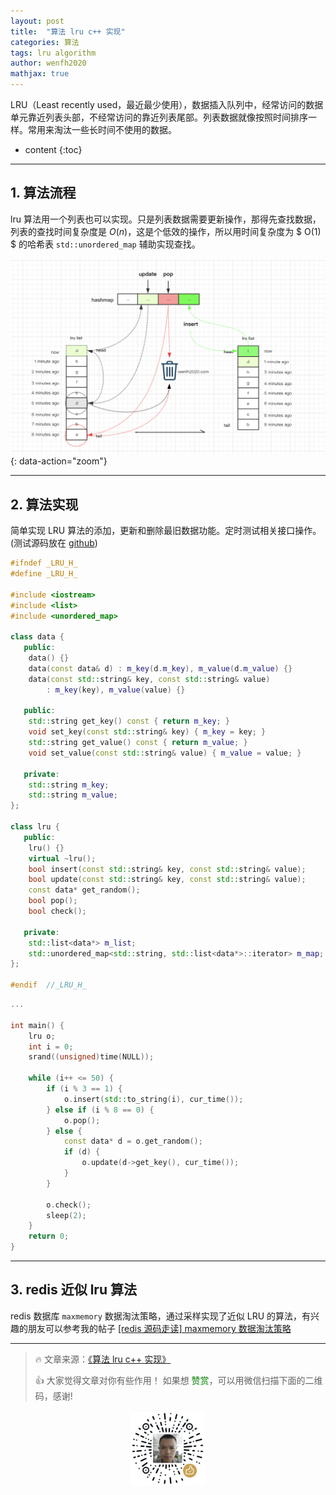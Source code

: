 ```yaml
---
layout: post
title:  "算法 lru c++ 实现"
categories: 算法
tags: lru algorithm
author: wenfh2020
mathjax: true
---
```


LRU（Least recently used，最近最少使用），数据插入队列中，经常访问的数据单元靠近列表头部，不经常访问的靠近列表尾部。列表数据就像按照时间排序一样。常用来淘汰一些长时间不使用的数据。



* content
{:toc}

---

## 1. 算法流程

lru 算法用一个列表也可以实现。只是列表数据需要更新操作，那得先查找数据，列表的查找时间复杂度是 $O(n)$，这是个低效的操作，所以用时间复杂度为 $ O(1) $ 的哈希表 `std::unordered_map` 辅助实现查找。

![lru 算法流程](/images/2020-03-13-12-35-17.png){: data-action="zoom"}

---

## 2. 算法实现

简单实现 LRU 算法的添加，更新和删除最旧数据功能。定时测试相关接口操作。(测试源码放在 [github](https://github.com/wenfh2020/c_test/blob/master/algorithms/lru))

```cpp
#ifndef _LRU_H_
#define _LRU_H_

#include <iostream>
#include <list>
#include <unordered_map>

class data {
   public:
    data() {}
    data(const data& d) : m_key(d.m_key), m_value(d.m_value) {}
    data(const std::string& key, const std::string& value)
        : m_key(key), m_value(value) {}

   public:
    std::string get_key() const { return m_key; }
    void set_key(const std::string& key) { m_key = key; }
    std::string get_value() const { return m_value; }
    void set_value(const std::string& value) { m_value = value; }

   private:
    std::string m_key;
    std::string m_value;
};

class lru {
   public:
    lru() {}
    virtual ~lru();
    bool insert(const std::string& key, const std::string& value);
    bool update(const std::string& key, const std::string& value);
    const data* get_random();
    bool pop();
    bool check();

   private:
    std::list<data*> m_list;
    std::unordered_map<std::string, std::list<data*>::iterator> m_map;
};

#endif  //_LRU_H_
```

```cpp
...

int main() {
    lru o;
    int i = 0;
    srand((unsigned)time(NULL));

    while (i++ <= 50) {
        if (i % 3 == 1) {
            o.insert(std::to_string(i), cur_time());
        } else if (i % 8 == 0) {
            o.pop();
        } else {
            const data* d = o.get_random();
            if (d) {
                o.update(d->get_key(), cur_time());
            }
        }

        o.check();
        sleep(2);
    }
    return 0;
}
```

---

## 3. redis 近似 lru 算法

redis 数据库 `maxmemory` 数据淘汰策略，通过采样实现了近似 LRU 的算法，有兴趣的朋友可以参考我的帖子 [[redis 源码走读] maxmemory 数据淘汰策略](https://wenfh2020.com/2020/03/06/redis-max-memory/)

---

> 🔥 文章来源：[《算法 lru c++ 实现》](https://wenfh2020.com/2020/03/11/lru/)
>
> 👍 大家觉得文章对你有些作用！ 如果想 <font color=green>赞赏</font>，可以用微信扫描下面的二维码，感谢!
<div align=center><img src="/images/2020-08-06-15-49-47.png" width="120"/></div>

